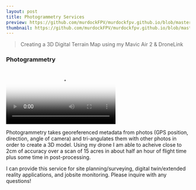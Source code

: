 ```yaml
---
layout: post
title: Photogrammetry Services
preview: https://github.com/murdockFPV/murdockfpv.github.io/blob/master/images/2021-06-06/photogrammetry_1_poster.png?raw=true
thumbnail: https://github.com/murdockFPV/murdockfpv.github.io/blob/master/images/2021-06-06/photogrammetry_1_poster.png?raw=true
---
```


> Creating a 3D Digital Terrain Map using my Mavic Air 2 & DroneLink

### Photogrammetry

<video src="https://github.com/murdockFPV/murdockfpv.github.io/blob/master/images/2021-06-06/photogrammetry_1.mp4?raw=true" poster="https://github.com/murdockFPV/murdockfpv.github.io/blob/master/images/2021-06-06/photogrammetry_1_poster.png?raw=true" style="max-width: 100%; max-height: 100%" controls preload></video>

Photogrammetry takes georeferenced metadata from photos (GPS position, direction, angle of camera) and tri-angulates them with other photos in order to create a 3D model. Using my drone I am able to acheive close to 2cm of accuracy over a scan of 15 acres in about half an hour of flight time plus some time in post-processing.

I can provide this service for site planning/surveying, digital twin/extended reality applications, and jobsite monitoring. Please inquire with any questions!
